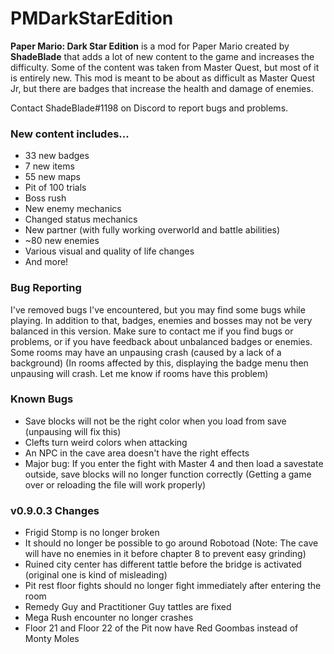 # PMDarkStarEdition
**Paper Mario: Dark Star Edition** is a mod for Paper Mario created by **ShadeBlade** that adds a lot of new content to the game and increases the difficulty.
Some of the content was taken from Master Quest, but most of it is entirely new.
This mod is meant to be about as difficult as Master Quest Jr, but there are badges that increase the health and damage of enemies.

Contact ShadeBlade#1198 on Discord to report bugs and problems.

### **New content includes...**
- 33 new badges
- 7 new items
- 55 new maps
- Pit of 100 trials
- Boss rush
- New enemy mechanics
- Changed status mechanics
- New partner (with fully working overworld and battle abilities)
- ~80 new enemies
- Various visual and quality of life changes
- And more!

### Bug Reporting
I've removed bugs I've encountered, but you may find some bugs while playing. In addition to that, badges, enemies and bosses may not be very balanced in this version.
Make sure to contact me if you find bugs or problems, or if you have feedback about unbalanced badges or enemies.
Some rooms may have an unpausing crash (caused by a lack of a background) (In rooms affected by this, displaying the badge menu then unpausing will crash. Let me know if rooms have this problem)

### Known Bugs
- Save blocks will not be the right color when you load from save (unpausing will fix this)
- Clefts turn weird colors when attacking
- An NPC in the cave area doesn't have the right effects
- Major bug: If you enter the fight with Master 4 and then load a savestate outside, save blocks will no longer function correctly (Getting a game over or reloading the file will work properly)


### v0.9.0.3 Changes
- Frigid Stomp is no longer broken
- It should no longer be possible to go around Robotoad (Note: The cave will have no enemies in it before chapter 8 to prevent easy grinding)
- Ruined city center has different tattle before the bridge is activated (original one is kind of misleading)
- Pit rest floor fights should no longer fight immediately after entering the room
- Remedy Guy and Practitioner Guy tattles are fixed
- Mega Rush encounter no longer crashes
- Floor 21 and Floor 22 of the Pit now have Red Goombas instead of Monty Moles
